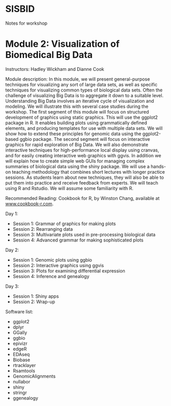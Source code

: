 # SISBID
Notes for workshop

# Module 2: Visualization of Biomedical Big Data

Instructors: Hadley Wickham and Dianne Cook

Module description: In this module, we will present general-purpose techniques for visualizing any sort of large data sets, as well as specific techniques for visualizing common types of biological data sets. Often the challenge of visualizing Big Data is to aggregate it down to a suitable level. Understanding Big Data involves an iterative cycle of visualization and modeling. We will illustrate this with several case studies during the workshop. The first segment of this module will focus on structured development of graphics using static graphics. This will use the ggplot2 package in R. It enables building plots using grammatically defined elements, and producing templates for use with multiple data sets. We will show how to extend these principles for genomic data using the ggplot2-based ggbio package. The second segment will focus on interactive graphics for rapid exploration of Big Data. We will also demonstrate interactive techniques for high-performance local display using cranvas, and for easily creating interactive web graphics with ggvis. In addition we will explain how to create simple web GUIs for managing complex summaries of biological data using the shiny package. We will use a hands-on teaching methodology that combines short lectures with longer practice sessions. As students learn about new techniques, they will also be able to put them into practice and receive feedback from experts. We will teach using R and Rstudio. We will assume some familiarity with R.

Recommended Reading: Cookbook for R, by Winston Chang, available at www.cookbook-r.com.

Day 1:
- Session 1: Grammar of graphics for making plots
- Session 2: Rearranging data
- Session 3: Multivariate plots used in pre-processing biological data
- Session 4: Advanced grammar for making sophisticated plots

Day 2:
- Session 1: Genomic plots using ggbio
- Session 2: Interactive graphics using ggvis
- Session 3: Plots for examining differential expression
- Session 4: Inference and genealogy

Day 3:
- Session 1: Shiny apps 
- Session 2: Wrap-up

Software list:
- ggplot2
- dplyr
- GGally
- ggbio
- epivizr
- edgeR
- EDAseq
- Biobase
- rtracklayer
- Rsamtools
- GenomicAlignments
- nullabor
- shiny
- stringr
- ggenealogy
